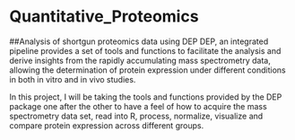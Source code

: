 # Quantitative_Proteomics
##Analysis of shortgun proteomics data using DEP
DEP, an integrated pipeline provides a set of tools and functions to facilitate 
the analysis and derive insights from the rapidly accumulating mass spectrometry data,
allowing the determination of protein expression under different conditions in both
in vitro and in vivo studies.

In this project, I will be taking the tools and functions provided by the DEP package one 
after the other to have a feel of how to acquire the mass spectrometry data set, read into
R, process, normalize, visualize and compare protein expression across different groups.
